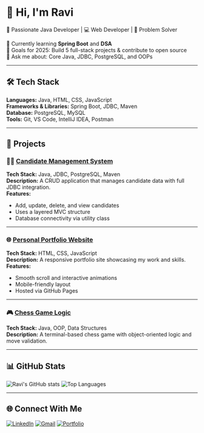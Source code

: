 # 👋 Hi, I'm Ravi
🚀 Passionate Java Developer | 💻 Web Developer | 🧩 Problem Solver  

🌱 Currently learning **Spring Boot** and **DSA**  
🎯 Goals for 2025: Build 5 full-stack projects & contribute to open source  
💬 Ask me about: Core Java, JDBC, PostgreSQL, and OOPs  

---

## 🛠️ Tech Stack
**Languages:** Java, HTML, CSS, JavaScript  
**Frameworks & Libraries:** Spring Boot, JDBC, Maven  
**Database:** PostgreSQL, MySQL  
**Tools:** Git, VS Code, IntelliJ IDEA, Postman  

---

## 🚀 Projects

### 🧑‍💼 [Candidate Management System](https://github.com/yourusername/Candidate-Management-System)
**Tech Stack:** Java, JDBC, PostgreSQL, Maven  
**Description:** A CRUD application that manages candidate data with full JDBC integration.  
**Features:**
- Add, update, delete, and view candidates
- Uses a layered MVC structure
- Database connectivity via utility class  

---

### 🌐 [Personal Portfolio Website](https://github.com/yourusername/Portfolio)
**Tech Stack:** HTML, CSS, JavaScript  
**Description:** A responsive portfolio site showcasing my work and skills.  
**Features:**
- Smooth scroll and interactive animations  
- Mobile-friendly layout  
- Hosted via GitHub Pages  

---

### 🎮 [Chess Game Logic](https://github.com/yourusername/Chess-Logic)
**Tech Stack:** Java, OOP, Data Structures  
**Description:** A terminal-based chess game with object-oriented logic and move validation.  

---

## 📊 GitHub Stats
![Ravi's GitHub stats](https://github-readme-stats.vercel.app/api?username=yourusername&show_icons=true&theme=tokyonight)
![Top Languages](https://github-readme-stats.vercel.app/api/top-langs/?username=yourusername&layout=compact&theme=tokyonight)

---

## 🌐 Connect With Me
[![LinkedIn](https://img.shields.io/badge/LinkedIn-blue?style=flat&logo=linkedin)](https://linkedin.com/in/yourprofile)
[![Gmail](https://img.shields.io/badge/Email-D14836?style=flat&logo=gmail&logoColor=white)](mailto:yourname@gmail.com)
[![Portfolio](https://img.shields.io/badge/Portfolio-000000?style=flat&logo=githubpages&logoColor=white)](https://yourportfolio.com)

